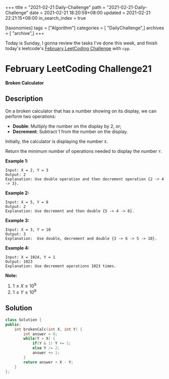 +++
title = "2021-02-21 Daily-Challenge"
path = "2021-02-21-Daily-Challenge"
date = 2021-02-21 18:20:59+08:00
updated = 2021-02-21 22:21:15+08:00
in_search_index = true

[taxonomies]
tags = ["Algorithm"]
categories = [ "DailyChallenge",]
archives = [ "archive",]
+++

Today is Sunday, I gonna review the tasks I've done this week, and finish today's leetcode's [February LeetCoding Challenge](https://leetcode.com/explore/challenge/card/february-leetcoding-challenge-2021/586/week-3-february-15th-february-21st/3647/) with `cpp`.

<!-- more -->

# February LeetCoding Challenge21

**Broken Calculator**

## Description

On a broken calculator that has a number showing on its display, we can perform two operations:

- **Double**: Multiply the number on the display by 2, or;
- **Decrement**: Subtract 1 from the number on the display.

Initially, the calculator is displaying the number `X`.

Return the minimum number of operations needed to display the number `Y`.

 

**Example 1:**

```
Input: X = 2, Y = 3
Output: 2
Explanation: Use double operation and then decrement operation {2 -> 4 -> 3}.
```

**Example 2:**

```
Input: X = 5, Y = 8
Output: 2
Explanation: Use decrement and then double {5 -> 4 -> 8}.
```

**Example 3:**

```
Input: X = 3, Y = 10
Output: 3
Explanation:  Use double, decrement and double {3 -> 6 -> 5 -> 10}.
```

**Example 4:**

```
Input: X = 1024, Y = 1
Output: 1023
Explanation: Use decrement operations 1023 times.
```

 

**Note:**

1. $1 \le X \le 10^9$
2. $1 \le Y \le 10^9$

## Solution

``` cpp
class Solution {
public:
    int brokenCalc(int X, int Y) {
        int answer = 0;
        while(Y > X) {
            if(Y & 1) Y += 1;
            else Y /= 2;
            answer += 1;
        }
        return answer + X - Y;
    }
};


```
